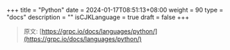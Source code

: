 +++
title = "Python"
date = 2024-01-17T08:51:13+08:00
weight = 90
type = "docs"
description = ""
isCJKLanguage = true
draft = false
+++

> 原文: [https://grpc.io/docs/languages/python/](https://grpc.io/docs/languages/python/)
